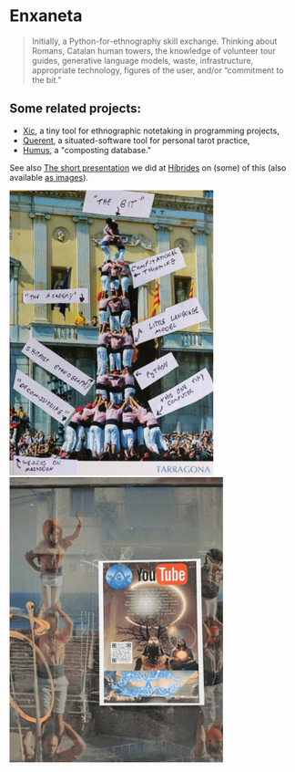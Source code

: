 # Enxaneta

> Initially, a Python-for-ethnography skill exchange. Thinking about Romans, Catalan human towers, the knowledge of volunteer tour guides, generative language models, waste, infrastructure, appropriate technology, figures of the user, and/or “commitment to the bit.”

## Some related projects:

 - [Xic](https://github.com/timcowlishaw/xic), a tiny tool for ethnographic notetaking in programming projects,
 - [Querent](https://github.com/jcalpickard/querent.py),  a situated-software tool for personal tarot practice,
 - [Humus](https://github.com/timcowlishaw/humus), a "composting database."

See also [The short presentation](https://gist.github.com/timcowlishaw/7864124c24b5575446e465977ae47b33) we did at [Híbrides](https://hibrides.axolot.cat/) on (some) of this (also available [as images](https://docs.google.com/presentation/d/1cYtbjCpr9A5UpixmT3OPQIlfqWmjuNug_41H4Pe7Lxw/edit#slide=id.g31a33a3111c_0_71)).

<img src="https://raw.githubusercontent.com/timcowlishaw/enxaneta/main/assets/images/home_tarragona.jpg" alt="Annotated postcard of Castellers from the Roman port city of Tarragona" height="500"/> <img src="https://raw.githubusercontent.com/timcowlishaw/enxaneta/main/assets/images/home_energism.jpg" alt="The Science of Energism" height="500"/>
